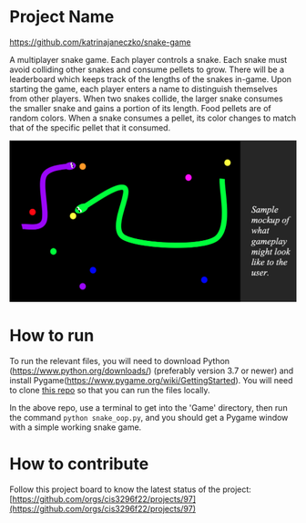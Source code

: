 # Project Name
https://github.com/katrinajaneczko/snake-game

A multiplayer snake game. Each player controls a snake. Each snake must avoid colliding other snakes and consume pellets to grow. There will be a leaderboard which keeps track of the lengths of the snakes in-game. Upon starting the game, each player enters a name to distinguish themselves from other players. When two snakes collide, the larger snake consumes the smaller snake and gains a portion of its length. Food pellets are of random colors. When a snake consumes a pellet, its color changes to match that of the specific pellet that it consumed.

![Snake hunt screenshot](/mockup.png)
# How to run

To run the relevant files, you will need to download Python (https://www.python.org/downloads/) (preferably version 3.7 or newer) and install Pygame(https://www.pygame.org/wiki/GettingStarted). You will need to clone [this repo](https://github.com/katrinajaneczko/snake-game) so that you can run the files locally.<br>

In the above repo, use a terminal to get into the 'Game' directory, then run the command `python snake_oop.py`, and you should get a Pygame window with a simple working snake game.

# How to contribute
Follow this project board to know the latest status of the project: [https://github.com/orgs/cis3296f22/projects/97](https://github.com/orgs/cis3296f22/projects/97)  
